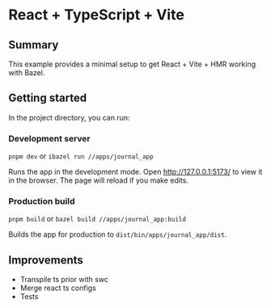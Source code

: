 # React + TypeScript + Vite

## Summary

This example provides a minimal setup to get React + Vite + HMR working with Bazel.

## Getting started

In the project directory, you can run:

### Development server

`pnpm dev` or `ibazel run //apps/journal_app`

Runs the app in the development mode.
Open http://127.0.0.1:5173/ to view it in the browser.
The page will reload if you make edits.

### Production build

`pnpm build` or `bazel build //apps/journal_app:build`

Builds the app for production to `dist/bin/apps/journal_app/dist`.

## Improvements

- Transpile ts prior with swc
- Merge react ts configs
- Tests
